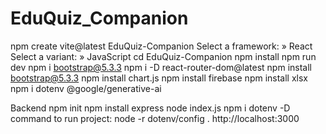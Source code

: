 # EduQuiz_Companion
npm create vite@latest EduQuiz-Companion
Select a framework: » React
Select a variant: » JavaScript
cd EduQuiz-Companion
npm install
npm run dev
npm i bootstrap@5.3.3
npm i -D react-router-dom@latest
npm install bootstrap@5.3.3
npm install chart.js
npm install firebase
npm install xlsx
npm i dotenv @google/generative-ai

Backend
npm init
npm install express
node index.js
npm i dotenv -D
 command to run project: node -r dotenv/config .
http://localhost:3000 